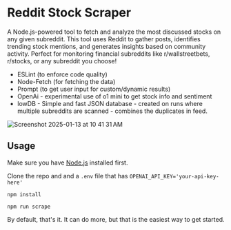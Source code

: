 # Reddit Stock Scraper

A Node.js-powered tool to fetch and analyze the most discussed stocks on any given subreddit. This tool uses Reddit to gather posts, identifies trending stock mentions, and generates insights based on community activity. Perfect for monitoring financial subreddits like r/wallstreetbets, r/stocks, or any subreddit you choose!

- ESLint (to enforce code quality)
- Node-Fetch (for fetching the data)
- Prompt (to get user input for custom/dynamic results)
- OpenAi - experimental use of o1 mini to get stock info and sentiment
- lowDB - Simple and fast JSON database - created on runs where multiple subreddits are scanned - combines the duplicates in feed.

![Screenshot 2025-01-13 at 10 41 31 AM](https://github.com/user-attachments/assets/3be70ece-c121-4d97-8486-f63471edd53e)


## Usage

Make sure you have [Node.js](https://nodejs.org/en/) installed first.

Clone the repo and and a `.env` file that has `OPENAI_API_KEY='your-api-key-here'`

`npm install`

`npm run scrape`

By default, that's it. It can do more, but that is the easiest way to get started.

